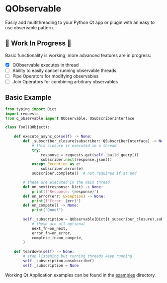 # QObservable

Easily add multithreading to your Python Qt app or plugin with an easy to use 
observable pattern.

## :construction: Work In Progress :construction:

Basic functionality is working, more advanced features are in progress:

- [x] QObservable executes in thread
- [ ] Ability to easily cancel running observable threads
- [ ] Pipe Operators for modifying observables
- [ ] Join Operators for combining arbitrary observables

## Basic Example

```python
from typing import Dict
import requests
from q_observable import QObservable, QSubscriberInterface

class Tool(QObject):
    
    def execute_async_op(self) -> None:
        def _subscriber_closure(subscriber: QSubscriberInterface) -> None:
            # this closure is executed in a thread
            try:
                response = requests.get(self._build_query())
                subscriber.next(response.json())
            except Exception as e:
                subscriber.error(e)
            subscriber.complete()  # not required if at end

        # these are executed in the main thread
        def on_next(response: Dict) -> None:
            print(f"Response: {response}")
        def on_error(err: Exception) -> None:
            print(f"Error: {err}")
        def on_compete() -> None:
            print("Done!")
    
        self._subscription = QObservable[Dict](_subscriber_closure).subscribe(
            # these are all optional
            next_fn=on_next,
            error_fn=on_error,
            complete_fn=on_compete,
        )
    
    def teardown(self) -> None:
        # stop listening but running threads keep running
        self._subscription.unsubscribe()
        self._subscription = None
```

Working Qt Application examples can be found in the [examples](./examples) directory.
